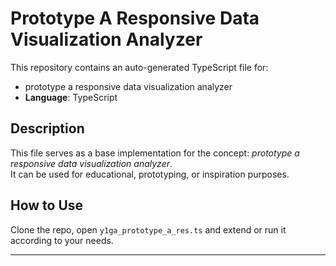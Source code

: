 # Prototype A Responsive Data Visualization Analyzer

This repository contains an auto-generated TypeScript file for:

- prototype a responsive data visualization analyzer
- **Language**: TypeScript

## Description

This file serves as a base implementation for the concept: *prototype a responsive data visualization analyzer*.  
It can be used for educational, prototyping, or inspiration purposes.

## How to Use

Clone the repo, open `y1ga_prototype_a_res.ts` and extend or run it according to your needs.

---


